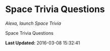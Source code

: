# Space Trivia Questions
*Alexa, launch Space Trivia*

Space Trivia Questions

**Last Updated:** 2016-03-08 15:32:41